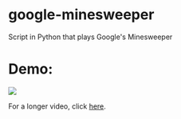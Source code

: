 # google-minesweeper
Script in Python that plays Google's Minesweeper

# Demo: 
![](https://media1.giphy.com/media/dZDX95SPojAL6rtStT/giphy.gif?cid=790b761118f926eb99788bfee3cd1d4025b336dcf409371c&rid=giphy.gif)

For a longer video, click [here](https://youtu.be/6mZ1avcMQwc).
